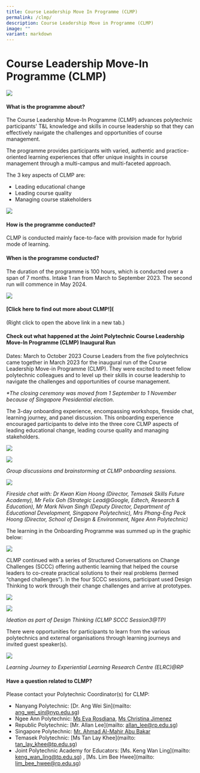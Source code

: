 ```yaml
---
title: Course Leadership Move In Programme (CLMP)
permalink: /clmp/
description: Course Leadership Move in Programme (CLMP)
image: ""
variant: markdown
---
```

# Course Leadership Move-In Programme (CLMP)

![](/images/53753385_ml.jpg)

#### What is the programme about?

The Course Leadership Move-In Programme (CLMP) advances polytechnic participants' T&L knowledge and skills in course leadership so that they can effectively navigate the challenges and opportunities of course management.

The programme provides participants with varied, authentic and practice-oriented learning experiences that offer unique insights in course management through a multi-campus and multi-faceted approach.

The 3 key aspects of CLMP are:
* Leading educational change
* Leading course quality
* Managing course stakeholders

![](/images/microsoftteams-image%20(6).png)

#### How is the programme conducted?

CLMP is conducted mainly face-to-face with provision made for hybrid mode of learning.

#### When is the programme conducted?

The duration of the programme is 100 hours, which is conducted over a span of 7 months. Intake 1 ran from March to September 2023. The second run will commence in May 2024. 

![](/images/microsoftteams-image%20(7).png)

#### [Click here to find out more about CLMP!]([](/files/clmp%20programme%20information_%20nov%202023.pdf)
(Right click to open the above link in a new tab.)

#### Check out what happened at the Joint Polytechnic Course Leadership Move-In Programme (CLMP) Inaugural Run 

Dates: March to October 2023
Course Leaders from the five polytechnics came together in March 2023 for the inaugural run of the Course Leadership Move-in Programme (CLMP). They were excited to meet fellow polytechnic colleagues and to level up their skills in course leadership to navigate the challenges and opportunities of course management. 


_*The closing ceremony was moved from 1 September to 1 November because of Singapore Presidential election._

The 3-day onboarding experience, encompassing workshops, fireside chat, learning journey, and panel discussion. This onboarding experience encouraged participants to delve into the three core CLMP aspects of leading educational change, leading course quality and managing stakeholders. 

![](/images/clmpupdate081123-1.png)

![](/images/clmpupdate081123-2.png)

_Group discussions and brainstorming at CLMP onboarding sessions._

![](/images/clmpupdate081123-3.png)

_Fireside chat with: Dr Kwan Kian Hoong (Director, Temasek Skills Future Academy), Mr Felix Goh (Strategic Lead@Google, Edtech, Research & Education), Mr Mark Nivan Singh (Deputy Director, Department of Educational Development, Singapore Polytechnic), Mrs Phang-Eng Peck Hoong (Director, School of Design & Environment, Ngee Ann Polytechnic)_

The learning in the Onboarding Programme was summed up in the graphic below: 

![](/images/clmpupdate081123-4.png)

CLMP continued with a series of Structured Conversations on Change Challenges (SCCC) offering authentic learning that helped the course leaders to co-create practical solutions to their real problems (termed “changed challenges”). In the four SCCC sessions, participant used Design Thinking to work through their change challenges and arrive at prototypes. 

![](/images/clmpupdate081123-5.png)

![](/images/clmpupdate081123-6.png)

_Ideation as part of Design Thinking (CLMP SCCC Session3@TP)_

There were opportunities for participants to learn from the various polytechnics and external organisations through learning journeys and invited guest speaker(s).
 
 ![](/images/clmpupdate081123-7.png)
 
_Learning Journey to Experiential Learning Research Centre (ELRC)@RP_


#### Have a question related to CLMP?

Please contact your Polytechnic Coordinator(s) for CLMP:

* Nanyang Polytechnic: [Dr. Ang Wei Sin](mailto: ang_wei_sin@nyp.edu.sg)
* Ngee Ann Polytechnic: [Ms Eva Rosdiana](mailto:eva_rosdiana@np.edu.sg), [Ms Christina Jimenez](mailto:christina_jimenez@np.edu.sg)
* Republic Polytechnic: [Mr. Allan Lee](mailto: allan_lee@rp.edu.sg)
* Singapore Polytechnic: [Mr. Ahmad Al-Mahir Abu Bakar](mailto:ahmad_al-mahir_abu_bakar@sp.edu.sg)
* Temasek Polytechnic: [Ms Tan Lay Khee](mailto: tan_lay_khee@tp.edu.sg)
* Joint Polytechnic Academy for Educators: [Ms. Keng Wan Ling](mailto: keng_wan_ling@tp.edu.sg) , [Ms. Lim Bee Hwee](mailto: lim_bee_hwee@rp.edu.sg)